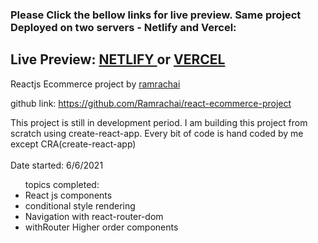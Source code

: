 ### Please Click the bellow links for live preview. Same project Deployed on two servers - Netlify and Vercel: 
## Live Preview: <a href="https://ram-react-ecommerce.netlify.app/"> NETLIFY </a> or <a href="https://react-ecommerce-project.vercel.app//"> VERCEL </a>  

Reactjs Ecommerce project by <a href='http://ramrachai.com'> ramrachai </a>

github link:
<a href=" https://github.com/Ramrachai/react-ecommerce-project"> https://github.com/Ramrachai/react-ecommerce-project </a>

This project is still in development period. I am building this project from scratch using create-react-app. Every bit of code is hand coded by me except CRA(create-react-app) <br />  
Date started: 6/6/2021

<ul>
topics completed:
    <li>React js components</li>
    <li>conditional style rendering</li>
    <li>Navigation with react-router-dom</li>
    <li>withRouter Higher order components</li>
</ul>
